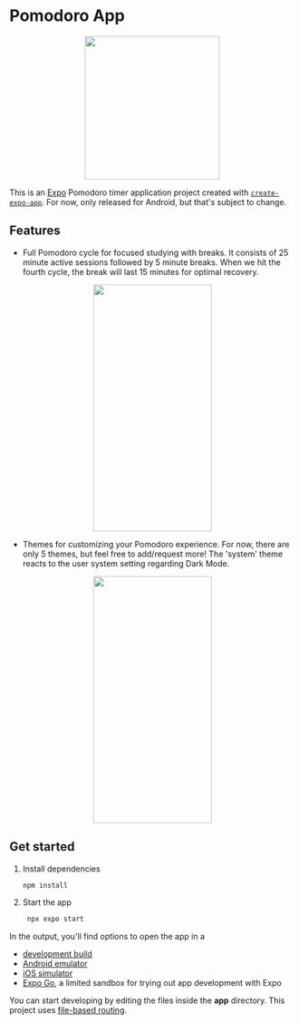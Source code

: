 # Pomodoro App

<p align="center">
<img width="238" height="253" src="https://github.com/user-attachments/assets/84258577-62aa-4823-949c-f96ad42c7c03">
</p>

This is an [Expo](https://expo.dev) Pomodoro timer application project created with [`create-expo-app`](https://www.npmjs.com/package/create-expo-app). For now, only released for Android, but that's subject to change.

## Features

- Full Pomodoro cycle for focused studying with breaks. It consists of 25 minute active sessions followed by 5 minute breaks. When we hit the fourth cycle, the break will last 15 minutes for optimal recovery.

<p align="center">
<img width="209" height="435" src="https://github.com/user-attachments/assets/22604979-4510-4f4a-ac62-d2d1e00c1db6">
</p>

- Themes for customizing your Pomodoro experience. For now, there are only 5 themes, but feel free to add/request more! The 'system' theme reacts to the user system setting regarding Dark Mode.

<p align="center">
<img width="209" height="435" src="https://github.com/user-attachments/assets/4a10bbd6-6368-4b41-8999-7065981c6308">
</p>

## Get started

1. Install dependencies

   ```bash
   npm install
   ```

2. Start the app

   ```bash
    npx expo start
   ```

In the output, you'll find options to open the app in a

- [development build](https://docs.expo.dev/develop/development-builds/introduction/)
- [Android emulator](https://docs.expo.dev/workflow/android-studio-emulator/)
- [iOS simulator](https://docs.expo.dev/workflow/ios-simulator/)
- [Expo Go](https://expo.dev/go), a limited sandbox for trying out app development with Expo

You can start developing by editing the files inside the **app** directory. This project uses [file-based routing](https://docs.expo.dev/router/introduction).
